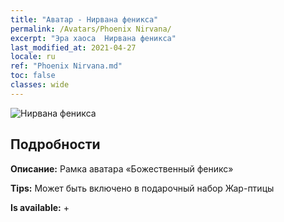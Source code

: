 ```yaml
---
title: "Аватар - Нирвана феникса"
permalink: /Avatars/Phoenix Nirvana/
excerpt: "Эра хаоса  Нирвана феникса"
last_modified_at: 2021-04-27
locale: ru
ref: "Phoenix Nirvana.md"
toc: false
classes: wide
---
```

 ![Нирвана феникса](/images/a/avatarFrame_17.png)

## Подробности

 **Описание:** Рамка аватара «Божественный феникс» 

 **Tips:** Может быть включено в подарочный набор Жар-птицы 

 **Is available:**  + 

